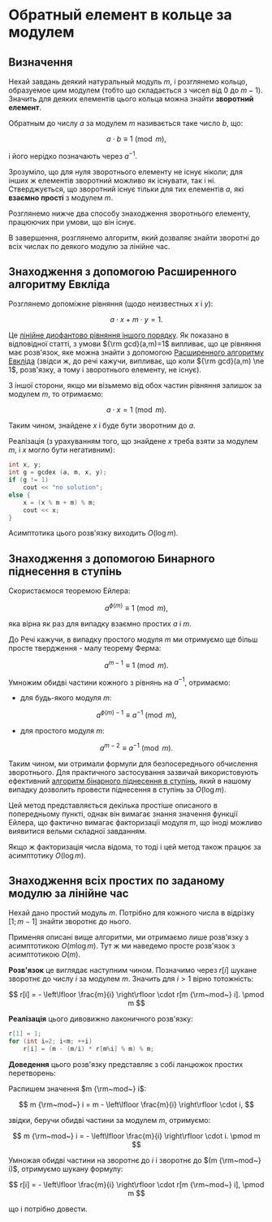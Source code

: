 # Обратный елемент в кольце за модулем

## Визначення

Нехай завдань деякий натуральный модуль $m$, і розглянемо кольцо, образуемое цим модулем (тобто що складається з чисел від $0$ до $m-1$). Значить для деяких елементів цього кольца можна знайти **зворотний елемент**.

Обратным до числу $a$ за модулем $m$ називається таке число $b$, що:

$$ a \cdot b \equiv 1 \pmod m, $$

і його нерідко позначають через $a^{-1}$.

Зрозуміло, що для нуля зворотнього елементу не існує ніколи; для інших ж елементів зворотний можливо як існувати, так і ні. Стверджується, що зворотний існує тільки для тих елементів $a$, які **взаємно прості** з модулем $m$.

Розглянемо нижче два способу знаходження зворотнього елементу, працюючих при умови, що він існує.

В завершення, розглянемо алгоритм, який дозваляє знайти зворотні до всіх числах по деякого модулю за лінійне час.

## Знаходження з допомогою Расширенного алгоритму Евкліда

Розглянемо допоміжне рівняння (щодо неизвестных $x$ і $y$):

$$ a \cdot x + m \cdot y = 1. $$

Це [лінійне диофантово рівняння іншого порядку](diofant_2_equation). Як показано в відповідної статті, з умови ${\rm gcd}(a,m)=1$ випливає, що це рівняння має розв'язок, яке можна знайти з допомогою [Расширенного алгоритму Евкліда](extended_euclid_algorithm) (звідси ж, до речі кажучи, випливає, що коли ${\rm gcd}(a,m) \ne 1$, розв'язку, а тому і зворотнього елементу, не існує).

З іншої сторони, якщо ми візьмемо від обох частин рівняння залишок за модулем $m$, то отримаємо:

$$ a \cdot x = 1 \pmod m. $$

Таким чином, знайдене $x$ і буде бути зворотним до $a$.

Реалізація (з урахуванням того, що знайдене $x$ треба взяти за модулем $m$, і $x$ могло бути негативним):

<!--- TODO: specify code snippet id -->
``` cpp
int x, y;
int g = gcdex (a, m, x, y);
if (g != 1)
    cout << "no solution";
else {
    x = (x % m + m) % m;
    cout << x;
}
```

Асимптотика цього розв'язку виходить $O(\log m)$.

## Знаходження з допомогою Бинарного піднесення в ступінь

Скористаємося теоремою Ейлера:

$$ a ^ {\phi(m)} \equiv 1 \pmod m, $$

яка вірна як раз для випадку взаємно простих $a$ і $m$.

До Речі кажучи, в випадку простого модуля $m$ ми отримуємо ще більш просте твердження - малу теорему Ферма:

$$ a^{m-1} \equiv 1 \pmod m. $$

Умножим обидві частини кожного з рівнянь на $a^{-1}$, отримаємо:

* для будь-якого модуля $m$:

$$ a^{\phi(m)-1} \equiv a^{-1} \pmod m, $$

* для простого модуля $m$:

$$ a^{m-2} \equiv a^{-1} \pmod m. $$

Таким чином, ми отримали формули для безпосереднього обчислення зворотнього. Для практичного застосування зазвичай використовують ефективний [алгоритм бінарного піднесення в ступінь](binary_pow), який в нашому випадку дозволить провести піднесення в ступінь за $O(\log m)$.

Цей метод представляється декілька простіше описаного в попередньому пункті, однак він вимагає знання значення функції Ейлера, що фактично вимагає факторизації модуля $m$, що іноді можливо виявитися вельми складної завданням.

Якщо ж факторизація числа відома, то тоді і цей метод також працює за асимптотику $O(\log m)$.

## Знаходження всіх простих по заданому модулю за лінійне час

Нехай дано простий модуль $m$. Потрібно для кожного числа в відрізку $[1; m-1]$ знайти зворотнє до нього.

Применяя описані вище алгоритми, ми отримаємо лише розв'язку з асимптотикою $O(m \log m)$. Тут ж ми наведемо просте розв'язок з асимптотикою $O(m)$.

**Розв'язок** це виглядає наступним чином. Позначимо через $r[i]$ шукане зворотнє до числу $i$ за модулем $m$. Значить для $i > 1$ вірно тотожність:

$$ r[i] = - \left\lfloor \frac{m}{i} \right\rfloor \cdot r[m {\rm~mod~} i]. \pmod m $$

**Реалізація** цього дивовижно лаконичного розв'язку:

<!--- TODO: specify code snippet id -->
``` cpp
r[1] = 1;
for (int i=2; i<m; ++i)
    r[i] = (m - (m/i) * r[m%i] % m) % m;
```

**Доведення** цього розв'язку представляє з собі ланцюжок простих перетворень:

Распишем значення $m {\rm~mod~} i$:

$$ m {\rm~mod~} i = m - \left\lfloor \frac{m}{i} \right\rfloor \cdot i, $$

звідки, беручи обидві частини за модулем $m$, отримуємо:

$$ m {\rm~mod~} i = - \left\lfloor \frac{m}{i} \right\rfloor \cdot i. \pmod m $$

Умножая обидві частини на зворотнє до $i$ і зворотнє до $(m {\rm~mod~} i)$, отримуємо шукану формулу:

$$ r[i] = - \left\lfloor \frac{m}{i} \right\rfloor \cdot r[m {\rm~mod~} i], \pmod m $$

що і потрібно довести.

